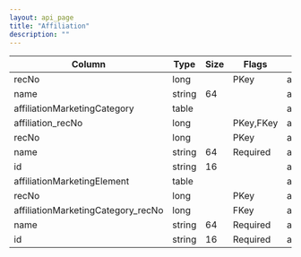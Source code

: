 ```yaml
---
layout: api_page
title: "Affiliation"
description: ""
---
```




| Column | Type | Size | Flags | Table | Description |
| ------ | ---- | ---- | ----- | ----- | ----------- |
| recNo | long |  | PKey | affiliation | 
| name | string | 64 |  | affiliation | 
| affiliationMarketingCategory  | table |  |  | affiliation | 
| affiliation_recNo | long |  | PKey,FKey | affiliationMarketingCategory | 
| recNo | long |  | PKey | affiliationMarketingCategory | 
| name | string | 64 | Required | affiliationMarketingCategory | 
| id | string | 16 |  | affiliationMarketingCategory | 
| affiliationMarketingElement  | table |  |  | affiliationMarketingCategory | 
| recNo | long |  | PKey | affiliationMarketingElement | 
| affiliationMarketingCategory_recNo | long |  | FKey | affiliationMarketingElement | 
| name | string | 64 | Required | affiliationMarketingElement | 
| id | string | 16 | Required | affiliationMarketingElement | 


